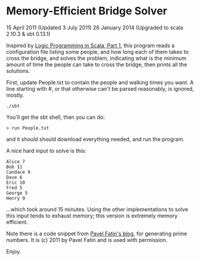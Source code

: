 Memory-Efficient Bridge Solver
==============================

15 April 2011 (Updated 3 July 2011)
26 January 2014 (Upgraded to scala 2.10.3 & sbt 0.13.1)

Inspired by
[Logic Programming in Scala, Part 1](http://ambassadortothecomputers.blogspot.com/2011/04/logic-programming-in-scala-part-1.html),
this program reads a configuration file listing some people, and how long each
of them takes to cross the bridge, and solves the problem, indicating what is
the minimum amount of time the people can take to cross the bridge, then prints
all the solutions.

First, update People.txt to contain the people and walking times you want.  A
line starting with #, or that otherwise can't be parsed reasonably, is ignored,
mostly.

    ./sbt

You'll get the sbt shell, then you can do:

    > run People.txt

and it should should download everything needed, and run the program.

A nice hard input to solve is this:

    Alice 7
    Bob 11
    Candace 9
    Dave 6
    Eric 10
    Fred 5
    George 5
    Henry 9

...which took around 15 minutes.  Using the other implementations to solve this
input tends to exhaust memory; this version is extremely memory efficient.

Note there is a code snippet from [Pavel Fatin's
blog](http://pavelfatin.com/scala-for-project-euler/), for generating prime
numbers.  It is (c) 2011 by Pavel Fatin and is used with permission.

Enjoy.

